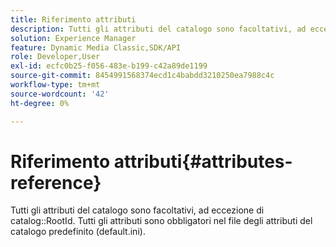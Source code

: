```yaml
---
title: Riferimento attributi
description: Tutti gli attributi del catalogo sono facoltativi, ad eccezione dell'ID radice del catalogo. Tutti gli attributi sono obbligatori nel file degli attributi del catalogo predefinito (default.ini).
solution: Experience Manager
feature: Dynamic Media Classic,SDK/API
role: Developer,User
exl-id: ecfc0b25-f056-483e-b199-c42a89de1199
source-git-commit: 8454991568374ecd1c4babdd3210250ea7988c4c
workflow-type: tm+mt
source-wordcount: '42'
ht-degree: 0%

---
```


# Riferimento attributi{#attributes-reference}

Tutti gli attributi del catalogo sono facoltativi, ad eccezione di catalog::RootId. Tutti gli attributi sono obbligatori nel file degli attributi del catalogo predefinito (default.ini).
